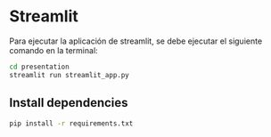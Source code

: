 # Streamlit
Para ejecutar la aplicación de streamlit, se debe ejecutar el siguiente comando en la terminal:
```bash
cd presentation
streamlit run streamlit_app.py
```

## Install dependencies
```bash
pip install -r requirements.txt
```